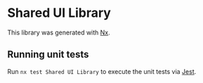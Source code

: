 # Shared UI Library

This library was generated with [Nx](https://nx.dev).

## Running unit tests

Run `nx test Shared UI Library` to execute the unit tests via [Jest](https://jestjs.io).
